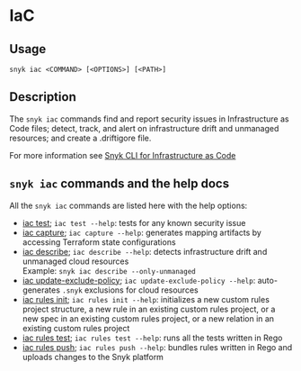 # IaC

## Usage

`snyk iac <COMMAND> [<OPTIONS>] [<PATH>]`

## Description

The `snyk iac` commands find and report security issues in Infrastructure as Code files; detect, track, and alert on infrastructure drift and unmanaged resources; and create a .driftigore file.

For more information see [Snyk CLI for Infrastructure as Code](https://docs.snyk.io/scan-cloud-deployment/snyk-infrastructure-as-code/snyk-cli-for-infrastructure-as-code)

## `snyk iac` commands and the help docs

All the `snyk iac` commands are listed here with the help options:

* [iac test](iac-test.md); `iac test --help`: tests for any known security issue
* [iac capture](iac-capture.md); `iac capture --help`: generates mapping artifacts by accessing Terraform state configurations&#x20;
* [iac describe](iac-describe.md); `iac describe --help`: detects infrastructure drift and unmanaged cloud resources\
  Example: `snyk iac describe --only-unmanaged`
* [iac update-exclude-policy](iac-update-exclude-policy.md); `iac update-exclude-policy --help`: auto-generates `.snyk` exclusions for cloud resources
* [iac rules init](iac-rules-init.md); `iac rules init --help`: initializes a new custom rules project structure, a new rule in an existing custom rules project, or a new spec in an existing custom rules project, or a new relation in an existing custom rules project
* [iac rules test](iac-rules-test.md); `iac rules test --help`: runs all the tests written in Rego
* [iac rules push](iac-rules-push.md); `iac rules push --help`: bundles rules written in Rego and uploads changes to the Snyk platform
